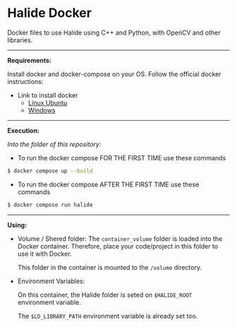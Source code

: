 # Halide Docker
Docker files to use Halide using C++ and Python, with OpenCV and other libraries.

---

**Requirements:**

Install docker and docker-compose on your OS. Follow the official docker instructions:

- Link to install docker
  - [Linux Ubuntu](https://docs.docker.com/engine/install/ubuntu/)
  - [Windows](https://docs.docker.com/desktop/install/windows-install/)

---

**Execution:**

_Into the folder of this repository:_

- To run the docker compose FOR THE FIRST TIME use these commands

```bash
$ docker compose up --build
```

- To run the docker compose AFTER THE FIRST TIME use these commands

```bash
$ docker compose run halide
```

---

**Using:**

- Volume / Shered folder:
  The `container_volume` folder is loaded into the Docker container. Therefore, place your code/project in this folder to use it with Docker.

  This folder in the container is mounted to the `/volume` directory.


- Environment Variables:

  On this container, the Halide folder is seted on `$HALIDE_ROOT` environment variable.

  The `$LD_LIBRARY_PATH` environment variable is already set too.
